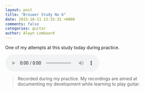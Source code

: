 ```yaml
---
layout: post
title: "Brouwer Study No 6"
date: 2015-10-11 13:35:32 +0000
comments: false
categories: guitar
author: Alwyn Lombaard
---
```


One of my attempts at this study today during practice.

<audio controls>
  <source src="/music/Brouwer_Study_No_6_20151010_132529.mp3" type="audio/mpeg">
</audio>

>Recorded during my practice. My recordings are aimed at documenting my development while learning to play guitar. 
